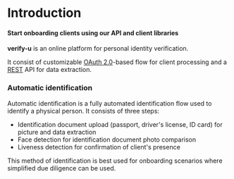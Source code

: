 # Introduction

#### Start onboarding clients using our API and client libraries

**verify-u** is an online platform for personal identity verification.

It consist of customizable [OAuth 2.0](https://oauth.net/2/)-based
flow for client processing and a [REST](https://en.wikipedia.org/wiki/Representational_state_transfer)
API for data extraction. 

### Automatic identification <a name="automatic-identification"></a>

Automatic identification is a fully automated identification flow used to identify a physical person.
It consists of three steps:

- Identification document upload (passport, driver's license, ID card) for picture and data extraction
- Face detection for identification document photo comparison
- Liveness detection for confirmation of client's presence

This method of identification is best used for onboarding scenarios where simplified due diligence
can be used.